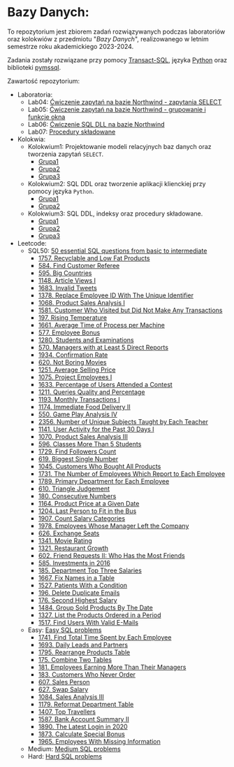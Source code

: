 # Bazy Danych:

To repozytorium jest zbiorem zadań rozwiązywanych podczas laboratoriów oraz kolokwiów z przedmiotu "_Bazy Danych_", realizowanego w letnim semestrze roku akademickiego 2023-2024.

Zadania zostały rozwiązane przy pomocy [Transact-SQL](https://pl.wikipedia.org/wiki/Transact-SQL), języka [Python](https://www.python.org/) oraz biblioteki [pymssql](https://www.pymssql.org/).

Zawartość repozytorium:

- Laboratoria:
  - Lab04: [Ćwiczenie zapytań na bazie Northwind - zapytania SELECT](https://github.com/adamgracikowski/Databases/tree/main/Laboratoria/Lab04)
  - Lab05: [Ćwiczenie zapytań na bazie Northwind - grupowanie i funkcje okna](https://github.com/adamgracikowski/Databases/tree/main/Laboratoria/Lab05)
  - Lab06: [Ćwiczenie SQL DLL na bazie Northwind](https://github.com/adamgracikowski/Databases/tree/main/Laboratoria/Lab06)
  - Lab07: [Procedury składowane](https://github.com/adamgracikowski/Databases/tree/main/Laboratoria/Lab07)
- Kolokwia:
  - Kolokwium1: Projektowanie modeli relacyjnych baz danych oraz tworzenia zapytań `SELECT`.
    - [Grupa1](https://github.com/adamgracikowski/Databases/tree/main/Kolokwia/Kolokwium1/Grupa1)
    - [Grupa2](https://github.com/adamgracikowski/Databases/tree/main/Kolokwia/Kolokwium1/Grupa2)
    - [Grupa3](https://github.com/adamgracikowski/Databases/tree/main/Kolokwia/Kolokwium1/Grupa3)
  - Kolokwium2: SQL DDL oraz tworzenie aplikacji klienckiej przy pomocy języka `Python`.
    - [Grupa1](https://github.com/adamgracikowski/Databases/tree/main/Kolokwia/Kolokwium2/Grupa1)
    - [Grupa2](https://github.com/adamgracikowski/Databases/tree/main/Kolokwia/Kolokwium2/Grupa2)
  - Kolokwium3: SQL DDL, indeksy oraz procedury składowane.
    - [Grupa1](https://github.com/adamgracikowski/Databases/tree/main/Kolokwia/Kolokwium3/Grupa1)
    - [Grupa2](https://github.com/adamgracikowski/Databases/tree/main/Kolokwia/Kolokwium3/Grupa2)
    - [Grupa3](https://github.com/adamgracikowski/Databases/tree/main/Kolokwia/Kolokwium3/Grupa3)
- Leetcode:
  - SQL50: [50 essential SQL questions from basic to intermediate](https://github.com/adamgracikowski/Databases/tree/main/Leetcode/SQL50)
    - [1757. Recyclable and Low Fat Products](https://leetcode.com/problems/recyclable-and-low-fat-products)
    - [584. Find Customer Referee](https://leetcode.com/problems/find-customer-referee)
    - [595. Big Countries](https://leetcode.com/problems/big-countries)
    - [1148. Article Views I](https://leetcode.com/problems/article-views-i)
    - [1683. Invalid Tweets](https://leetcode.com/problems/invalid-tweets)
    - [1378. Replace Employee ID With The Unique Identifier](https://leetcode.com/problems/replace-employee-id-with-the-unique-identifier)
    - [1068. Product Sales Analysis I](https://leetcode.com/problems/product-sales-analysis-i)
    - [1581. Customer Who Visited but Did Not Make Any Transactions](https://leetcode.com/problems/customer-who-visited-but-did-not-make-any-transactions)
    - [197. Rising Temperature](https://leetcode.com/problems/rising-temperature)
    - [1661. Average Time of Process per Machine](https://leetcode.com/problems/average-time-of-process-per-machine)
    - [577. Employee Bonus](https://leetcode.com/problems/employee-bonus)
    - [1280. Students and Examinations](https://leetcode.com/problems/students-and-examinations)
    - [570. Managers with at Least 5 Direct Reports](https://leetcode.com/problems/managers-with-at-least-5-direct-reports)
    - [1934. Confirmation Rate](https://leetcode.com/problems/confirmation-rate)
    - [620. Not Boring Movies](https://leetcode.com/problems/not-boring-movies)
    - [1251. Average Selling Price](https://leetcode.com/problems/average-selling-price)
    - [1075. Project Employees I](https://leetcode.com/problems/project-employees-i)
    - [1633. Percentage of Users Attended a Contest](https://leetcode.com/problems/percentage-of-users-attended-a-contest)
    - [1211. Queries Quality and Percentage](https://leetcode.com/problems/queries-quality-and-percentage)
    - [1193. Monthly Transactions I](https://leetcode.com/problems/monthly-transactions-i)
    - [1174. Immediate Food Delivery II](https://leetcode.com/problems/immediate-food-delivery-ii)
    - [550. Game Play Analysis IV](https://leetcode.com/problems/game-play-analysis-iv)
    - [2356. Number of Unique Subjects Taught by Each Teacher](https://leetcode.com/problems/number-of-unique-subjects-taught-by-each-teacher)
    - [1141. User Activity for the Past 30 Days I](https://leetcode.com/problems/user-activity-for-the-past-30-days-i)
    - [1070. Product Sales Analysis III](https://leetcode.com/problems/product-sales-analysis-iii)
    - [596. Classes More Than 5 Students](https://leetcode.com/problems/classes-more-than-5-students)
    - [1729. Find Followers Count](https://leetcode.com/problems/find-followers-count)
    - [619. Biggest Single Number](https://leetcode.com/problems/biggest-single-number)
    - [1045. Customers Who Bought All Products](https://leetcode.com/problems/customers-who-bought-all-products)
    - [1731. The Number of Employees Which Report to Each Employee](https://leetcode.com/problems/the-number-of-employees-which-report-to-each-employee)
    - [1789. Primary Department for Each Employee](https://leetcode.com/problems/primary-department-for-each-employee)
    - [610. Triangle Judgement](https://leetcode.com/problems/triangle-judgement)
    - [180. Consecutive Numbers](https://leetcode.com/problems/consecutive-numbers)
    - [1164. Product Price at a Given Date](https://leetcode.com/problems/product-price-at-a-given-date)
    - [1204. Last Person to Fit in the Bus](https://leetcode.com/problems/last-person-to-fit-in-the-bus)
    - [1907. Count Salary Categories](https://leetcode.com/problems/count-salary-categories)
    - [1978. Employees Whose Manager Left the Company](https://leetcode.com/problems/employees-whose-manager-left-the-company)
    - [626. Exchange Seats](https://leetcode.com/problems/exchange-seats)
    - [1341. Movie Rating](https://leetcode.com/problems/movie-rating)
    - [1321. Restaurant Growth](https://leetcode.com/problems/restaurant-growth)
    - [602. Friend Requests II: Who Has the Most Friends](https://leetcode.com/problems/friend-requests-ii-who-has-the-most-friends)
    - [585. Investments in 2016](https://leetcode.com/problems/investments-in-2016)
    - [185. Department Top Three Salaries](https://leetcode.com/problems/department-top-three-salaries)
    - [1667. Fix Names in a Table](https://leetcode.com/problems/fix-names-in-a-table)
    - [1527. Patients With a Condition](https://leetcode.com/problems/patients-with-a-condition)
    - [196. Delete Duplicate Emails](https://leetcode.com/problems/delete-duplicate-emails)
    - [176. Second Highest Salary](https://leetcode.com/problems/second-highest-salary)
    - [1484. Group Sold Products By The Date](https://leetcode.com/problems/group-sold-products-by-the-date)
    - [1327. List the Products Ordered in a Period](https://leetcode.com/problems/list-the-products-ordered-in-a-period)
    - [1517. Find Users With Valid E-Mails](https://leetcode.com/problems/find-users-with-valid-e-mails)
  - Easy: [Easy SQL problems](https://github.com/adamgracikowski/Databases/tree/main/Leetcode/Easy)
    - [1741. Find Total Time Spent by Each Employee](https://leetcode.com/problems/find-total-time-spent-by-each-employee)
    - [1693. Daily Leads and Partners](https://leetcode.com/problems/daily-leads-and-partners)
    - [1795. Rearrange Products Table](https://leetcode.com/problems/rearrange-products-table)
    - [175. Combine Two Tables](https://leetcode.com/problems/combine-two-tables)
    - [181. Employees Earning More Than Their Managers](https://leetcode.com/problems/employees-earning-more-than-their-managers)
    - [183. Customers Who Never Order](https://leetcode.com/problems/customers-who-never-order)
    - [607. Sales Person](https://leetcode.com/problems/sales-person)
    - [627. Swap Salary](https://leetcode.com/problems/swap-salary)
    - [1084. Sales Analysis III](https://leetcode.com/problems/sales-analysis-iii)
    - [1179. Reformat Department Table](https://leetcode.com/problems/reformat-department-table)
    - [1407. Top Travellers](https://leetcode.com/problems/top-travellers)
    - [1587. Bank Account Summary II](https://leetcode.com/problems/bank-account-summary-ii)
    - [1890. The Latest Login in 2020](https://leetcode.com/problems/the-latest-login-in-2020)
    - [1873. Calculate Special Bonus](https://leetcode.com/problems/calculate-special-bonus)
    - [1965. Employees With Missing Information](https://leetcode.com/problems/employees-with-missing-information)
  - Medium: [Medium SQL problems](https://github.com/adamgracikowski/Databases/tree/main/Leetcode/Medium)
  - Hard: [Hard SQL problems](https://github.com/adamgracikowski/Databases/tree/main/Leetcode/Hard)

